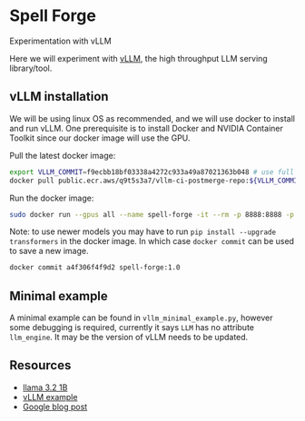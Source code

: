 # Spell Forge
Experimentation with vLLM

Here we will experiment with [vLLM](https://github.com/vllm-project/vllm), the high throughput LLM serving library/tool.

## vLLM installation
We will be using linux OS as recommended, and we will use docker to install and run vLLM. One prerequisite is to install Docker and NVIDIA Container Toolkit since our docker image will use the GPU.

Pull the latest docker image:
```bash
export VLLM_COMMIT=f9ecbb18bf03338a4272c933a49a87021363b048 # use full commit hash from the main github branch
docker pull public.ecr.aws/q9t5s3a7/vllm-ci-postmerge-repo:${VLLM_COMMIT}
```

Run the docker image:
```bash
sudo docker run --gpus all --name spell-forge -it --rm -p 8888:8888 -p 8501:8501 -p 8000:8000 -p 80:80 --entrypoint /bin/bash -w /spell-forge -v $(pwd):/spell-forge -v ~/huggingface_models:/hf_models spell-forge:1.0
```

Note: to use newer models you may have to run `pip install --upgrade transformers` in the docker image. In which case `docker commit` can be used to save a new image.
```bash
docker commit a4f306f4f9d2 spell-forge:1.0
```

## Minimal example
A minimal example can be found in `vllm_minimal_example.py`, however some debugging is required, currently it says `LLM` has no attribute `llm_engine`. It may be the version of vLLM needs to be updated.

## Resources
- [llama 3.2 1B](https://huggingface.co/meta-llama/Llama-3.2-1B-Instruct)
- [vLLM example](https://christiangrech.medium.com/unlock-faster-llm-serving-with-vllm-a-step-by-step-guide-331afc2f5bf5)
- [Google blog post](https://developers.googleblog.com/en/inference-with-gemma-using-dataflow-and-vllm/)